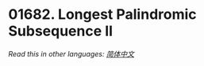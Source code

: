 # 01682. Longest Palindromic Subsequence II

  _Read this in other languages:_
    [_简体中文_](README.zh-CN.md)


